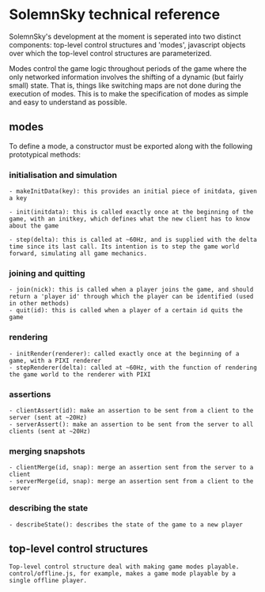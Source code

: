 # SolemnSky technical reference 

SolemnSky's development at the moment is seperated into two distinct components: top-level control structures and 'modes', javascript objects over which the top-level control structures are parameterized.

Modes control the game logic throughout periods of the game where the only networked information involves the shifting of a dynamic (but fairly small) state. That is, things like switching maps are not done during the execution of modes. This is to make the specification of modes as simple and easy to understand as possible.

## modes

To define a mode, a constructor must be exported along with the following prototypical methods:

### initialisation and simulation

	- makeInitData(key): this provides an initial piece of initdata, given a key

	- init(initdata): this is called exactly once at the beginning of the game, with an initkey, which defines what the new client has to know about the game 

	- step(delta): this is called at ~60Hz, and is supplied with the delta time since its last call. Its intention is to step the game world forward, simulating all game mechanics.

### joining and quitting

	- join(nick): this is called when a player joins the game, and should return a 'player id' through which the player can be identified (used in other methods)
	- quit(id): this is called when a player of a certain id quits the game

### rendering

	- initRender(renderer): called exactly once at the beginning of a game, with a PIXI renderer
	- stepRenderer(delta): called at ~60Hz, with the function of rendering the game world to the renderer with PIXI

### assertions

	- clientAssert(id): make an assertion to be sent from a client to the server (sent at ~20Hz)
	- serverAssert(): make an assertion to be sent from the server to all clients (sent at ~20Hz)

### merging snapshots

	- clientMerge(id, snap): merge an assertion sent from the server to a client
	- serverMerge(id, snap): merge an assertion sent from a client to the server

### describing the state

	- describeState(): describes the state of the game to a new player 

## top-level control structures

	Top-level control structure deal with making game modes playable. control/offline.js, for example, makes a game mode playable by a single offline player.

